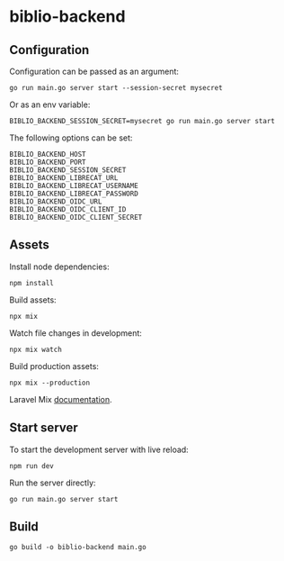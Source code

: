 # biblio-backend

## Configuration

Configuration can be passed as an argument:

```
go run main.go server start --session-secret mysecret
```

Or as an env variable:

```
BIBLIO_BACKEND_SESSION_SECRET=mysecret go run main.go server start
```

The following options can be set:

```
BIBLIO_BACKEND_HOST
BIBLIO_BACKEND_PORT
BIBLIO_BACKEND_SESSION_SECRET
BIBLIO_BACKEND_LIBRECAT_URL
BIBLIO_BACKEND_LIBRECAT_USERNAME
BIBLIO_BACKEND_LIBRECAT_PASSWORD
BIBLIO_BACKEND_OIDC_URL
BIBLIO_BACKEND_OIDC_CLIENT_ID
BIBLIO_BACKEND_OIDC_CLIENT_SECRET
```

## Assets

Install node dependencies:

```
npm install
```

Build assets:

```
npx mix
```

Watch file changes in development:

```
npx mix watch
```

Build production assets:

```
npx mix --production
```

Laravel Mix [documentation](https://laravel.com/docs/8.x).

## Start server

To start the development server with live reload:

```
npm run dev
```

Run the server directly:

```
go run main.go server start
```

## Build

```
go build -o biblio-backend main.go
```
